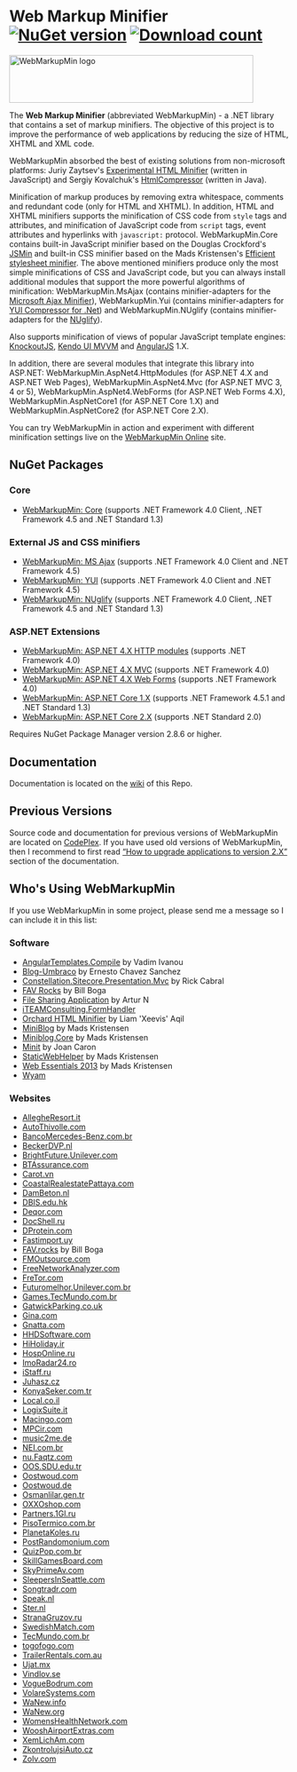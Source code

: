 Web Markup Minifier [![NuGet version](http://img.shields.io/nuget/v/WebMarkupMin.Core.svg)](https://www.nuget.org/packages/WebMarkupMin.Core/)  [![Download count](https://img.shields.io/nuget/dt/WebMarkupMin.Core.svg)](https://www.nuget.org/packages/WebMarkupMin.Core/)
===================

<img src="https://raw.githubusercontent.com/Taritsyn/WebMarkupMin/master/images/WebMarkupMin_Logo.png" width="440" height="86" alt="WebMarkupMin logo" />

The **Web Markup Minifier** (abbreviated WebMarkupMin) - a .NET library that contains a set of markup minifiers. The objective of this project is to improve the performance of web applications by reducing the size of HTML, XHTML and XML code.

WebMarkupMin absorbed the best of existing solutions from non-microsoft platforms: Juriy Zaytsev's [Experimental HTML Minifier](http://kangax.github.com/html-minifier/) (written in JavaScript) and Sergiy Kovalchuk's [HtmlCompressor](http://code.google.com/p/htmlcompressor/) (written in Java).

Minification of markup produces by removing extra whitespace, comments and redundant code (only for HTML and XHTML). In addition, HTML and XHTML minifiers supports the minification of CSS code from `style` tags and attributes, and minification of JavaScript code from `script` tags, event attributes and hyperlinks with `javascript:` protocol. WebMarkupMin.Core contains built-in JavaScript minifier based on the Douglas Crockford's [JSMin](https://github.com/douglascrockford/JSMin) and built-in CSS minifier based on the Mads Kristensen's [Efficient stylesheet minifier](http://madskristensen.net/post/efficient-stylesheet-minification-in-c). The above mentioned minifiers produce only the most simple minifications of CSS and JavaScript code, but you can always install additional modules that support the more powerful algorithms of minification: WebMarkupMin.MsAjax (contains minifier-adapters for the [Microsoft Ajax Minifier](https://ajaxmin.codeplex.com)), WebMarkupMin.Yui (contains minifier-adapters for [YUI Compressor for .Net](https://github.com/PureKrome/YUICompressor.NET)) and WebMarkupMin.NUglify (contains minifier-adapters for the [NUglify](https://github.com/xoofx/NUglify)).

Also supports minification of views of popular JavaScript template engines: [KnockoutJS](http://knockoutjs.com/), [Kendo UI MVVM](http://www.telerik.com/kendo-ui) and [AngularJS](http://angularjs.org/) 1.X.

In addition, there are several modules that integrate this library into ASP.NET: WebMarkupMin.AspNet4.HttpModules (for ASP.NET 4.X and ASP.NET Web Pages), WebMarkupMin.AspNet4.Mvc (for ASP.NET MVC 3, 4 or 5), WebMarkupMin.AspNet4.WebForms (for ASP.NET Web Forms 4.X), WebMarkupMin.AspNetCore1 (for ASP.NET Core 1.X) and WebMarkupMin.AspNetCore2 (for ASP.NET Core 2.X).

You can try WebMarkupMin in action and experiment with different minification settings live on the [WebMarkupMin Online](http://webmarkupmin.apphb.com/) site.

## NuGet Packages

### Core
 * [WebMarkupMin: Core](http://nuget.org/packages/WebMarkupMin.Core/) (supports .NET Framework 4.0 Client, .NET Framework 4.5 and .NET Standard 1.3)

### External JS and CSS minifiers
 * [WebMarkupMin: MS Ajax](http://nuget.org/packages/WebMarkupMin.MsAjax/) (supports .NET Framework 4.0 Client and .NET Framework 4.5)
 * [WebMarkupMin: YUI](http://nuget.org/packages/WebMarkupMin.Yui/) (supports .NET Framework 4.0 Client and .NET Framework 4.5)
 * [WebMarkupMin: NUglify](http://nuget.org/packages/WebMarkupMin.NUglify/) (supports .NET Framework 4.0 Client, .NET Framework 4.5 and .NET Standard 1.3)

### ASP.NET Extensions
 * [WebMarkupMin: ASP.NET 4.X HTTP modules](http://nuget.org/packages/WebMarkupMin.AspNet4.HttpModules/) (supports .NET Framework 4.0)
 * [WebMarkupMin: ASP.NET 4.X MVC](http://nuget.org/packages/WebMarkupMin.AspNet4.Mvc/) (supports .NET Framework 4.0)
 * [WebMarkupMin: ASP.NET 4.X Web Forms](http://nuget.org/packages/WebMarkupMin.AspNet4.WebForms/) (supports .NET Framework 4.0)
 * [WebMarkupMin: ASP.NET Core 1.X](http://nuget.org/packages/WebMarkupMin.AspNetCore1/) (supports .NET Framework 4.5.1 and .NET Standard 1.3)
 * [WebMarkupMin: ASP.NET Core 2.X](http://nuget.org/packages/WebMarkupMin.AspNetCore2/) (supports .NET Standard 2.0)

Requires NuGet Package Manager version 2.8.6 or higher.

## Documentation
Documentation is located on the [wiki](https://github.com/Taritsyn/WebMarkupMin/wiki) of this Repo.

## Previous Versions
Source code and documentation for previous versions of WebMarkupMin are located on [CodePlex](https://webmarkupmin.codeplex.com/).
If you have used old versions of WebMarkupMin, then I recommend to first read [“How to upgrade applications to version 2.X”](https://github.com/Taritsyn/WebMarkupMin/wiki/How-to-upgrade-applications-to-version-2.X) section of the documentation.

## Who's Using WebMarkupMin
If you use WebMarkupMin in some project, please send me a message so I can include it in this list:

### Software
 * [AngularTemplates.Compile](https://github.com/vadimi/AngularTemplates.Compile) by Vadim Ivanou
 * [Blog-Umbraco](https://github.com/radyz/Blog-Umbraco) by Ernesto Chavez Sanchez
 * [Constellation.Sitecore.Presentation.Mvc](https://github.com/sitecorerick/constellation.sitecore.presentation.mvc) by Rick Cabral
 * [FAV Rocks](https://github.com/billbogaiv/fav-rocks) by Bill Boga
 * [File Sharing Application](http://bitbucket.org/Artur2/filesharingapplication) by Artur N
 * [iTEAMConsulting.FormHandler](https://github.com/iteam-consulting/csharp-form-handler)
 * [Orchard HTML Minifier](https://github.com/JadeX/Orchard.HtmlMinifier) by Liam 'Xeevis' Aqil
 * [MiniBlog](https://github.com/madskristensen/MiniBlog) by Mads Kristensen
 * [Miniblog.Core](https://github.com/madskristensen/Miniblog.Core) by Mads Kristensen
 * [Minit](https://minit.codeplex.com/) by Joan Caron
 * [StaticWebHelper](https://github.com/madskristensen/StaticWebHelper) by Mads Kristensen
 * [Web Essentials 2013](https://github.com/madskristensen/WebEssentials2013) by Mads Kristensen
 * [Wyam](http://wyam.io/)

### Websites
 * [AllegheResort.it](http://www.allegheresort.it/)
 * [AutoThivolle.com](http://www.autothivolle.com/)
 * [BancoMercedes-Benz.com.br](http://bancomercedes-benz.com.br/)
 * [BeckerDVP.nl](http://www.beckerdvp.nl/)
 * [BrightFuture.Unilever.com](https://brightfuture.unilever.com/)
 * [BTAssurance.com](http://www.btassurance.com/)
 * [Carot.vn](http://carot.vn/)
 * [CoastalRealestatePattaya.com](http://coastalrealestatepattaya.com/)
 * [DamBeton.nl](http://www.dambeton.nl/)
 * [DBIS.edu.hk](http://dbis.edu.hk/)
 * [Deqor.com](https://www.deqor.com/)
 * [DocShell.ru](https://www.docshell.ru/)
 * [DProtein.com](https://www.dprotein.com/)
 * [Fastimport.uy](http://www.fastimport.uy/)
 * [FAV.rocks](https://www.fav.rocks/) by Bill Boga
 * [FMOutsource.com](http://www.fmoutsource.com/)
 * [FreeNetworkAnalyzer.com](http://freenetworkanalyzer.com/)
 * [FreTor.com](http://www.fretor.com/)
 * [Futuromelhor.Unilever.com.br](https://futuromelhor.unilever.com.br/)
 * [Games.TecMundo.com.br](http://games.tecmundo.com.br/)
 * [GatwickParking.co.uk](https://www.gatwickparking.co.uk/)
 * [Gina.com](http://www.gina.com/)
 * [Gnatta.com](https://gnatta.com/)
 * [HHDSoftware.com](http://www.hhdsoftware.com/)
 * [HiHoliday.ir](http://hiholiday.ir/)
 * [HospOnline.ru](http://hosponline.ru/)
 * [ImoRadar24.ro](https://www.imoradar24.ro/)
 * [iStaff.ru](http://istaff.ru/)
 * [Juhasz.cz](http://juhasz.cz/)
 * [KonyaSeker.com.tr](http://konyaseker.com.tr/)
 * [Local.co.il](http://www.local.co.il/)
 * [LogixSuite.it](http://www.logixsuite.it/)
 * [Macingo.com](https://www.macingo.com/)
 * [MPCir.com](http://mpcir.com/)
 * [music2me.de](https://music2me.de/)
 * [NEI.com.br](http://www.nei.com.br/)
 * [nu.Faqtz.com](http://nu.faqtz.com/)
 * [OOS.SDU.edu.tr](https://oos.sdu.edu.tr/)
 * [Oostwoud.com](http://www.oostwoud.com/)
 * [Oostwoud.de](http://www.oostwoud.de/)
 * [Osmanlilar.gen.tr](http://osmanlilar.gen.tr/)
 * [OXXOshop.com](http://www.oxxoshop.com/)
 * [Partners.1Gl.ru](http://partners.1gl.ru/)
 * [PisoTermico.com.br](http://pisotermico.com.br/)
 * [PlanetaKoles.ru](http://www.planetakoles.ru/)
 * [PostRandomonium.com](http://postrandomonium.com/)
 * [QuizPop.com.br](http://www.quizpop.com.br/)
 * [SkillGamesBoard.com](http://skillgamesboard.com/)
 * [SkyPrimeAv.com](http://skyprimeav.com/)
 * [SleepersInSeattle.com](http://www.sleepersinseattle.com/)
 * [Songtradr.com](https://www.songtradr.com/)
 * [Speak.nl](http://www.speak.nl/)
 * [Ster.nl](https://www.ster.nl/)
 * [StranaGruzov.ru](http://stranagruzov.ru/)
 * [SwedishMatch.com](http://www.swedishmatch.com/)
 * [TecMundo.com.br](http://www.tecmundo.com.br/)
 * [togofogo.com](http://www.togofogo.com/)
 * [TrailerRentals.com.au](https://www.trailerrentals.com.au/)
 * [Ujat.mx](http://ujat.mx/)
 * [Vindlov.se](http://www.vindlov.se/)
 * [VogueBodrum.com](http://voguebodrum.com/)
 * [VolareSystems.com](https://volaresystems.com/)
 * [WaNew.info](http://wanew.info/)
 * [WaNew.org](http://wanew.org/)
 * [WomensHealthNetwork.com](http://www.womenshealthnetwork.com/)
 * [WooshAirportExtras.com](https://www.wooshairportextras.com/)
 * [XemLichAm.com](http://xemlicham.com/)
 * [ZkontrolujsiAuto.cz](https://www.zkontrolujsiauto.cz/)
 * [Zolv.com](https://www.zolv.com/)